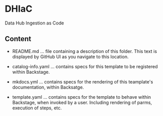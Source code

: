# DHIaC
Data Hub Ingestion as Code

## Content
- README.md ... file containing a description of this folder. This text is displayed by GitHub UI as you navigate to this location.
  
- catalog-info.yaml ... contains specs for this template to be registered within Backstage.
  
- mkdocs.yml ... contains specs for the rendering of this teamplate's documentation, within Backsatge.

- template.yaml ... contains specs for the template to behave within Backstage, when invoked by a user. Including rendering of parms, execution of steps, etc.

